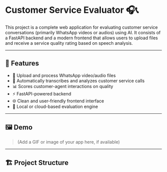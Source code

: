 # Customer Service Evaluator 🎧📞

This project is a complete web application for evaluating customer service conversations (primarily WhatsApp videos or audios) using AI. It consists of a FastAPI backend and a modern frontend that allows users to upload files and receive a service quality rating based on speech analysis.

---

## 🔧 Features

- 🎥 Upload and process WhatsApp video/audio files
- 🧠 Automatically transcribes and analyzes customer service calls
- 📊 Scores customer-agent interactions on quality
- ⚡ FastAPI-powered backend
- 🌐 Clean and user-friendly frontend interface
- 💾 Local or cloud-based evaluation engine

---

## 🖼️ Demo

> (Add a GIF or image of your app here, if available)

---

## 🏗️ Project Structure

